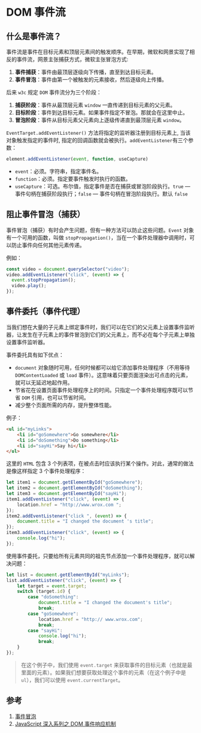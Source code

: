 # DOM 事件流

## 什么是事件流？

事件流是事件在目标元素和顶层元素间的触发顺序。在早期，微软和网景实现了相反的事件流，网景主张捕获方式，微软主张冒泡方式:

1. **事件捕获**：事件由最顶层逐级向下传播，直至到达目标元素。
2. **事件冒泡**：事件由第一个被触发的元素接收，然后逐级向上传播。

后来 `w3c` 规定 `DOM` 事件流分为三个阶段：

1. **捕获阶段**：事件从最顶层元素 `window` 一直传递到目标元素的父元素。
2. **目标阶段**：事件到达目标元素。如果事件指定不冒泡。那就会在这里中止。
3. **冒泡阶段**：事件从目标元素父元素向上逐级传递直到最顶层元素 `window`。

`EventTarget.addEventListener()` 方法将指定的监听器注册到目标元素上, 当该对象触发指定的事件时, 指定的回调函数就会被执行。`addEventListener`有三个参数：

```javascript
element.addEventListener(event, function, useCapture)
```

* `event`：必须。字符串，指定事件名。
* `function`：必须。指定要事件触发时执行的函数。
* `useCapture`：可选。布尔值，指定事件是否在捕获或冒泡阶段执行。`true` — 事件句柄在捕获阶段执行；`false` — 事件句柄在冒泡阶段执行。默认 `false`

## 阻止事件冒泡（捕获）

事件冒泡（捕获）有时会产生问题，但有一种方法可以防止这些问题。`Event` 对象有一个可用的函数，叫做 `stopPropagation()`，当在一个事件处理器中调用时，可以防止事件向任何其他元素传递。

例如：

```javascript
const video = document.querySelector("video");
video.addEventListener("click", (event) => {
  event.stopPropagation();
  video.play();
});
```

## 事件委托（事件代理）

当我们想在大量的子元素上绑定事件时，我们可以在它们的父元素上设置事件监听器，让发生在子元素上的事件冒泡到它们的父元素上，而不必在每个子元素上单独设置事件监听器。

事件委托具有如下优点：

* `document` 对象随时可用，任何时候都可以给它添加事件处理程序（不用等待`DOMContentLoaded` 或 `load` 事件）。这意味着只要页面渲染出可点击的元素，就可以无延迟地起作用。
* 节省花在设置页面事件处理程序上的时间。只指定一个事件处理程序既可以节省 `DOM` 引用，也可以节省时间。
* 减少整个页面所需的内存，提升整体性能。

例子：

```html
<ul id="myLinks">
    <li id="goSomewhere">Go somewhere</li>
    <li id="doSomething">Do something</li>
    <li id="sayHi">Say hi</li>
</ul>
```

这里的 `HTML` 包含 3 个列表项，在被点击时应该执行某个操作。对此，通常的做法是像这样指定 3 个事件处理程序：

```javascript
let item1 = document.getElementById("goSomewhere");
let item2 = document.getElementById("doSomething");
let item3 = document.getElementById("sayHi");
item1.addEventListener("click", (event) => {
    location.href = "http://www.wrox.com ";
});
item2.addEventListener("click ", (event) => {
    document.title = "I changed the document 's title";
});
item3.addEventListener("click", (event) => {
    console.log("hi");
});
```

使用事件委托，只要给所有元素共同的祖先节点添加一个事件处理程序，就可以解决问题：

```javascript
let list = document.getElementById("myLinks");
list.addEventListener("click", (event) => {
    let target = event.target;
    switch (target.id) {
        case "doSomething":
            document.title = "I changed the document's title";
            break;
        case "goSomewhere":
            location.href = "http:// www.wrox.com";
            break;
        case "sayHi":
            console.log("hi");
            break;
    }
});
```

> 在这个例子中，我们使用 `event.target` 来获取事件的目标元素（也就是最里面的元素）。如果我们想要获取处理这个事件的元素（在这个例子中是 `ul`），我们可以使用 `event.currentTarget`。

## 参考

1. [事件冒泡](https://developer.mozilla.org/zh-CN/docs/Learn/JavaScript/Building_blocks/Event_bubbling)
2. [JavaScript 深入系列之 DOM 事件响应机制](https://github.com/yuanyuanbyte/Blog/issues/93)